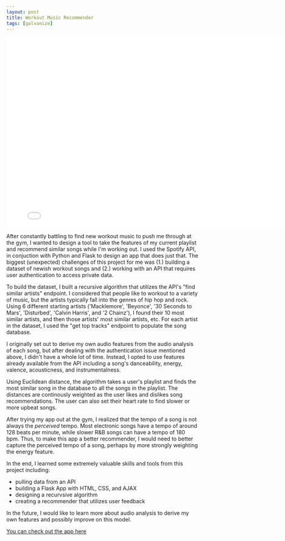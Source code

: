 ```yaml
---
layout: post
title: Workout Music Recommender
tags: [galvanize]
---
```


<center><iframe width="800" height="500" frameborder="0" scrolling="no" src="//plot.ly/~jcream31/120.embed?width=800&height=500"></iframe></center>

After constantly battling to find new workout music to push me through at the gym, I wanted to design a tool to take the features of my current playlist and recommend similar songs while I'm working out. I used the Spotify API, in conjuction with Python and Flask to design an app that does just that. The biggest (unexpected) challenges of this project for me was (1.) building a dataset of newish workout songs and (2.) working with an API that requires user authentication to access private data.   

To build the dataset, I built a recursive algorithm that utilizes the API's "find similar artists" endpoint. I considered that people like to workout to a variety of music, but the artists typically fall into the genres of hip hop and rock. Using 6 different starting artists ('Macklemore', 'Beyonce', '30 Seconds to Mars', 'Disturbed', 'Calvin Harris', and '2 Chainz'), I found their 10 most similar artists, and then those artists' most similar artists, etc. For each artist in the dataset, I used the "get top tracks" endpoint to populate the song database.    

I originally set out to derive my own audio features from the audio analysis of each song, but after dealing with the authentication issue mentioned above, I didn't have a whole lot of time. Instead, I opted to use features already available from the API including a song's danceability, energy, valence, acousticness, and instrumentalness. 

Using Euclidean distance, the algorithm takes a user's playlist and finds the most similar song in the database to all the songs in the playlist. The distances are continously weighted as the user likes and dislikes song recommendations. The user can also set their heart rate to find slower or more upbeat songs. 

After trying my app out at the gym, I realized that the tempo of a song is not always the _perceived_ tempo. Most electronic songs have a tempo of around 128 beats per minute, while slower R&B songs can have a tempo of 180 bpm. Thus, to make this app a better recommender, I would need to better capture the perceived tempo of a song, perhaps by more strongly weighting the energy feature.

In the end, I learned some extremely valuable skills and tools from this project including:
 * pulling data from an API 
 * building a Flask App with HTML, CSS, and AJAX
 * designing a recurvsive algorithm
 * creating a recommender that utilizes user feedback
 
In the future, I would like to learn more about audio analysis to derive my own features and possibly improve on this model.

[You can check out the app here](https://github.com/jcream31/workout_music_recommender)
